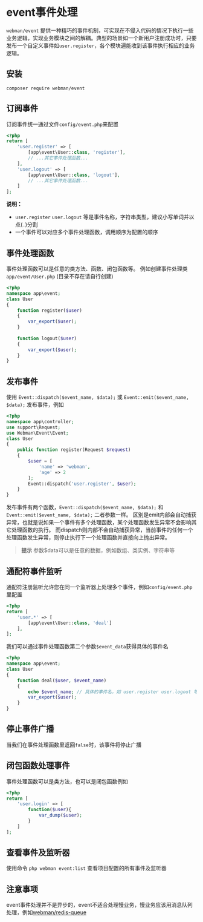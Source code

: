 # event事件处理
`webman/event` 提供一种精巧的事件机制，可实现在不侵入代码的情况下执行一些业务逻辑，实现业务模块之间的解耦。典型的场景如一个新用户注册成功时，只要发布一个自定义事件如`user.register`，各个模块遍能收到该事件执行相应的业务逻辑。

## 安装
`composer require webman/event`

## 订阅事件
订阅事件统一通过文件`config/event.php`来配置
```php
<?php
return [
    'user.register' => [
        [app\event\User::class, 'register'],
        // ...其它事件处理函数...
    ],
    'user.logout' => [
        [app\event\User::class, 'logout'],
        // ...其它事件处理函数...
    ]
];
```
**说明：**
- `user.register` `user.logout` 等是事件名称，字符串类型，建议小写单词并以点(`.`)分割
- 一个事件可以对应多个事件处理函数，调用顺序为配置的顺序

## 事件处理函数
事件处理函数可以是任意的类方法、函数、闭包函数等。
例如创建事件处理类 `app/event/User.php` (目录不存在请自行创建)
```php
<?php
namespace app\event;
class User
{
    function register($user)
    {
        var_export($user);
    }
 
    function logout($user)
    {
        var_export($user);
    }
}
```

## 发布事件
使用 `Event::dispatch($event_name, $data);` 或 `Event::emit($event_name, $data);` 发布事件，例如
```php
<?php
namespace app\controller;
use support\Request;
use Webman\Event\Event;
class User
{
    public function register(Request $request)
    {
        $user = [
            'name' => 'webman',
            'age' => 2
        ];
        Event::dispatch('user.register', $user);
    }
}
```

发布事件有两个函数，`Event::dispatch($event_name, $data);` 和 `Event::emit($event_name, $data);` 二者参数一样。
区别是emit内部会自动捕获异常，也就是说如果一个事件有多个处理函数，某个处理函数发生异常不会影响其它处理函数的执行。
而dispatch则内部不会自动捕获异常，当前事件的任何一个处理函数发生异常，则停止执行下一个处理函数并直接向上抛出异常。

> **提示**
> 参数$data可以是任意的数据，例如数组、类实例、字符串等


## 通配符事件监听
通配符注册监听允许您在同一个监听器上处理多个事件，例如`config/event.php`里配置
```php
<?php
return [
    'user.*' => [
        [app\event\User::class, 'deal']
    ],
];
```
我们可以通过事件处理函数第二个参数`$event_data`获得具体的事件名
```php
<?php
namespace app\event;
class User
{
    function deal($user, $event_name)
    {
        echo $event_name; // 具体的事件名，如 user.register user.logout 等
        var_export($user);
    }
}
```

## 停止事件广播
当我们在事件处理函数里返回`false`时，该事件将停止广播

## 闭包函数处理事件
事件处理函数可以是类方法，也可以是闭包函数例如

```php
<?php
return [
    'user.login' => [
        function($user){
            var_dump($user);
        }
    ]
];
```

##  查看事件及监听器
使用命令 `php webman event:list` 查看项目配置的所有事件及监听器

## 注意事项
event事件处理并不是异步的，event不适合处理慢业务，慢业务应该用消息队列处理，例如[webman/redis-queue](https://www.workerman.net/plugin/12)
